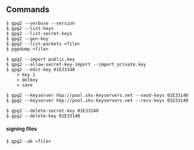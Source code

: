 ## Commands

    $ gpg2 --verbose --version
    $ gpg2 --list-keys
    $ gpg2 --list-secret-keys
    $ gpg2 --gen-key
    $ gpg2 --list-packets <file>
    $ pgpdump <file>

    $ gpg2 --import public.key
    $ gpg2 --allow-secret-key-import --import private.key
    $ gpg2 --edit-key 01E33140
        > key 1
        > delkey
        > save

    $ gpg2 --keyserver hkp://pool.sks-keyservers.net --send-keys 01E33140
    $ gpg2 --keyserver hkp://pool.sks-keyservers.net --recv-keys 01E33140

    $ gpg2 --delete-secret-key 01E33140
    $ gpg2 --delete-key 01E33140

#### signing files

    $ gpg2 -ab <file>
